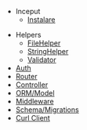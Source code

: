 - Inceput
    - [Instalare](install.md)
    
[comment]: <> (- [Auth]&#40;auth.md&#41;)

[comment]: <> (- [Validator]&#40;validator.md&#41;)

[comment]: <> (- [Migratii]&#40;migratii.md&#41;)

[comment]: <> (- [Template]&#40;template.md&#41;)

- Helpers
    - [FileHelper](file_helper.md)
    - [StringHelper](string_helper.md)
    - [Validator](validator.md)
- [Auth](auth.md)
- [Router](routes.md)
- [Controller](controller.md)
- [ORM/Model](model.md)
- [Middleware](middleware.md)
- [Schema/Migrations](schema.md)
- [Curl Client](curl_client.md)

